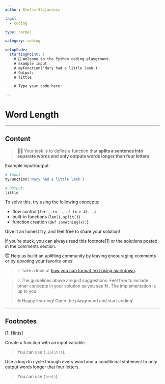 ```yaml
---
author: Stefan-Stojanovic

tags:
  - coding

type: normal

category: coding

setupCode:
  startingPoint: |
    # 👋 Welcome to the Python coding playground. 
    # Example input
    # myFunction('Mary had a little lamb')
    # Output:
    # little

    # Type your code here:

---
```


# Word Length

---

## Content

> 👩‍💻 Your task is to define a function that **splits a sentence into separate words and only outputs words longer than four letters**.

Example input/output:
```python
# Input
myFunction('Mary had a little lamb')

# Output:
little
```

To solve this, try using the following concepts:
- flow control (`for...in...`, `if (x > 4)...`)
- built-in functions (`len()`, `split()`)
- function creation (`def something(x):`)

Give it an honest try, and feel free to share your solution!

If you’re stuck, you can always read this footnote[1] or the solutions posted in the comments section.

😇 Help us build an uplifting community by leaving encouraging comments or by upvoting your favorite ones!

> 💡 Take a look at [how you can format text using markdown](https://www.enki.com/glossary/general/markdown-formatting).

> 💡 The guidelines above are just suggestions. Feel free to include other concepts in your solution as you see fit. The implementation is up to you.

> 🤓 Happy learning! Open the playground and start coding!

---

## Footnotes

[1: Hints]

Create a function with an input variable. 

> You can use (`.split()`).

Use a loop to cycle through every word and a conditional statement to only output words longer that four letters.

> You can use (`len()`)